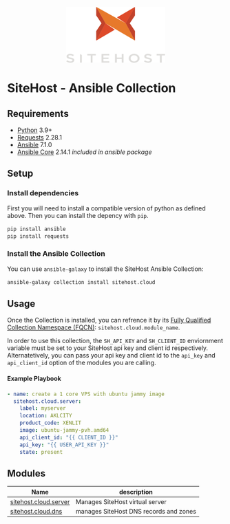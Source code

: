 <p align="center">
    <a href="https://sitehost.nz" target="_blank">
        <img src=".github/sitehost-logo.svg" height="130">
    </a>
</p>

# SiteHost - Ansible Collection

Requirements
------------

- [Python](https://www.python.org/downloads/) 3.9+
- [Requests](https://pypi.org/project/requests/) 2.28.1
- [Ansible](https://pypi.org/project/ansible/) 7.1.0
- [Ansible Core](https://pypi.org/project/ansible-core/) 2.14.1 _included in ansible package_

## Setup

### Install dependencies

First you will need to install a compatible version of python as defined above. Then you can install the depency with `pip`. 

```bash
pip install ansible
pip install requests
```

### Install the Ansible Collection
You can use `ansible-galaxy` to install the SiteHost Ansible Collection:
```bash
ansible-galaxy collection install sitehost.cloud
```

## Usage
Once the Collection is installed, you can refrence it by its [Fully Qualified Collection Namespace (FQCN)](https://github.com/ansible-collections/overview#terminology): `sitehost.cloud.module_name`. 

In order to use this collection, the `SH_API_KEY` and `SH_CLIENT_ID` enviornment variable must be set to your SiteHost api key and client id respectively. Alternatetively, you can pass your api key and client id to the `api_key` and `api_client_id` option of the modules you are calling.

#### Example Playbook
```yml
- name: create a 1 core VPS with ubuntu jammy image
  sitehost.cloud.server:
    label: myserver
    location: AKLCITY
    product_code: XENLIT
    image: ubuntu-jammy-pvh.amd64
    api_client_id: "{{ CLIENT_ID }}"
    api_key: "{{ USER_API_KEY }}"
    state: present
```

## Modules
|Name| description|
|----|------------|
|[sitehost.cloud.server](./docs/server.md)| Manages SiteHost virtual server|
|[sitehost.cloud.dns](./docs/dns.md)| manages SiteHost DNS records and zones|
